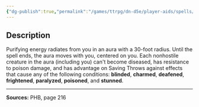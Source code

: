 ```yaml
---
{"dg-publish":true,"permalink":"/games/ttrpg/dn-d5e/player-aids/spells/level-4/aura-of-purity/","tags":["TTRPG/DND/5e","verbal","concentration"]}
---
```



## Description
Purifying energy radiates from you in an aura with a 30-foot radius.
Until the spell ends, the aura moves with you, centered on you.
Each nonhostile creature in the aura (including you) can't become diseased, has resistance to poison damage, and has advantage on Saving Throws against effects that cause any of the following conditions: **blinded**, **charmed**, **deafened**, **frightened**, **paralyzed**, **poisoned**, and **stunned**.

---

**Sources:** PHB, page 216
